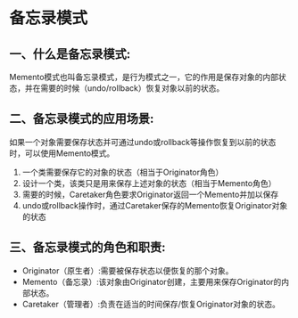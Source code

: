 # 备忘录模式

## 一、什么是备忘录模式:
Memento模式也叫备忘录模式，是行为模式之一，它的作用是保存对象的内部状态，并在需要的时候（undo/rollback）恢复对象以前的状态。

## 二、备忘录模式的应用场景:
如果一个对象需要保存状态并可通过undo或rollback等操作恢复到以前的状态时，可以使用Memento模式。
1. 一个类需要保存它的对象的状态（相当于Originator角色）
2. 设计一个类，该类只是用来保存上述对象的状态（相当于Memento角色）
3. 需要的时候，Caretaker角色要求Originator返回一个Memento并加以保存
4. undo或rollback操作时，通过Caretaker保存的Memento恢复Originator对象的状态

## 三、备忘录模式的角色和职责:
* Originator（原生者）:需要被保存状态以便恢复的那个对象。
* Memento（备忘录）:该对象由Originator创建，主要用来保存Originator的内部状态。
* Caretaker（管理者）:负责在适当的时间保存/恢复Originator对象的状态。
